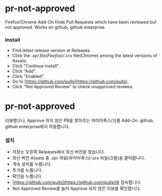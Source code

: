 # pr-not-approved
Firefox/Chrome Add-On finds Pull Requests which have been reviewed but not approved.
Works on github, github enterprise.

### Install
- Find latest release version at Releases.
- Click the *.xpi file(Firefox)/*.crx file(Chrome) among the latest versions of Assets.
- Click "Continue Install".
- Click "Add".
- Click "Enabled".
- Go to [https://github.com/pulls](https://github.com/pulls).
- Click "Not Approved Review" to check unapproved reviews.

# pr-not-approved
리뷰했으나, Approve 하지 않은 PR을 찾아주는 파이어폭스/크롬 Add-On.
github, github enterprise에서 작동합니다.

### 설치
- 저장소 오른쪽 Releases에서 최신 버전을 찾습니다.
- 최신 버전 Assets 중 *.xpi 파일(파이어폭스)/*.crx 파일(크롬)을 클릭합니다.
- 계속 설치를 누릅니다.
- 추가를 누릅니다.
- 확인을 누릅니다.
- [https://github.com/pulls](https://github.com/pulls)에 접속합니다.
- Not Approved Review를 눌러 Approve 되지 않은 리뷰를 확인합니다.
